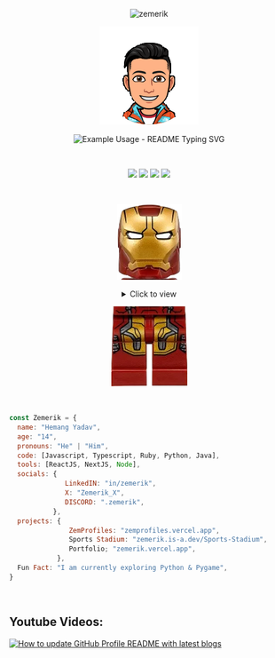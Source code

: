 <p align="center"> <img src="https://komarev.com/ghpvc/?username=zemerik&label=Profile%20views&color=0e75b6&style=flat" alt="zemerik" /> </p>

<p align = "center">
  <img src = "https://github.com/Zemerik/Zemerik/blob/main/assets/bitmoji.png" alt = "Bitmoji">
</p>

<p align = "center">
  <img src = "https://readme-typing-svg.demolab.com/?lines=Hello+👋+I'm+Hemang;🌐+Web+Developer+🌐;🏆+Open+Source+Enthusiast+🏆&font=Fira%20Code&center=true&width=380&height=50&duration=4000&pause=1000" alt="Example Usage - README Typing SVG">
</p>

<br>

<p align="center">
  
  <a href = "https://x.com/Zemerik_X" style = "text-decoration:none">
    <img height = "30" src = "https://img.shields.io/badge/zemerik_X-black.svg?&style=for-the-badge&logo=x&logoColor=white" />
  </a>
  
  <a href = "https://discord.gg/td5xqmzEcg" style = "text-decoration:none">
    <img height = "30" src = "https://img.shields.io/badge/.zemerik-darkblue.svg?&style=for-the-badge&logo=discord&logoColor=white" />
  </a>
  
  <a href = "https://www.linkedin.com/in/zemerik" style="text-decoration:none">
    <img height = "30" src = "https://img.shields.io/badge/in/zemerik-blue.svg?&style=for-the-badge&logo=linkedin&logoColor=white" />
  </a>
  
  <a href="https://www.youtube.com/channel/UCLJY3Fa0xheb_SNSuPkbdZw" style="text-decoration:none">
    <img height = "30" src = "https://img.shields.io/badge/Zemerik-%23E20036.svg?&style=for-the-badge&logo=YouTube&logoColor=white" />
  </a>

</p>
  
<br>

<p align = "center"><img src = "https://github.com/Zemerik/Zemerik/blob/main/assets/ironman-head.png"></p>

<div align = "center">
  <details close>
    <summary>
      Click to view
    </summary>

<br>

![About](https://github.com/Zemerik/Zemerik/blob/main/assets/About2.gif)

<details close>
  <summary>
    ✍️Blogs
  </summary>

<!-- BLOG-POST-LIST:START -->
- [How to display Latest Blogs on Github Profile?](https://dev.to/zemerik/how-to-display-latest-blogs-on-github-profile-2la5)
- [Basic Markdown](https://dev.to/zemerik/basic-markdown-2jel)
- [Contribute to ZemProfiles!](https://dev.to/zemerik/contribute-to-zemprofiles-16on)
- [How to make a cool GitHub README.md](https://dev.to/zemerik/how-to-make-a-cool-github-readmemd-46dj)
<!-- BLOG-POST-LIST:END -->

</details>

<details close>
  <summary>
    📝Recent Tweets
  </summary>

<!-- TWITTER:START -->
- [@Zemerik_X: As developers, where do you write your blogs?](https://twitter.com/Zemerik_X/status/1794186242600714466)
- [@Zemerik_X: Be honest, do you have ever pay attention to Python&#39;s Warnings?](https://twitter.com/Zemerik_X/status/1793620291928899653)
- [@Zemerik_X: I upload my first ever #YouTube video today🏆🏆🏆!! Feel free to check out it out👇👇 youtube.com/watch?v=As7KgT…](https://twitter.com/Zemerik_X/status/1792870166155665547)
- [@Zemerik_X: I have been invited to a Kart Racing birthday party by my friends, should I take my laptop?🤔](https://twitter.com/Zemerik_X/status/1791981753894318412)
- [@Zemerik_X: What is the most commits you did in one day? Mine: 50](https://twitter.com/Zemerik_X/status/1791745973414199793)
<!-- TWITTER:END -->

</details>

<details>
  <summary>
    🤯Tech Stack
  </summary>

<br>

![Tech Stack](https://github.com/Zemerik/Zemerik/blob/main/assets/tools.svg)

</details>

<details>
  <summary>
    🎓My Stats
  </summary>

<br>

![Github Languages](https://github-readme-stats.vercel.app/api/top-langs?username=zemerik&show_icons=true&theme=cobalt&locale=en&layout=compact)  

<br>

![Github Stats](https://github-readme-stats.vercel.app/api?username=zemerik&show=reviews,&show_icons=true&theme=cobalt&locale=en)

</details>

</details>
</div>

<p align = "center"><img src = "https://github.com/Zemerik/Zemerik/blob/main/assets/ironman-legs.png"></p>

<br>


```js
const Zemerik = {
  name: "Hemang Yadav",
  age: "14",
  pronouns: "He" | "Him",
  code: [Javascript, Typescript, Ruby, Python, Java],
  tools: [ReactJS, NextJS, Node],
  socials: {
              LinkedIN: "in/zemerik",
              X: "Zemerik_X",
              DISCORD: ".zemerik",
           },
  projects: {
               ZemProfiles: "zemprofiles.vercel.app",
               Sports Stadium: "zemerik.is-a.dev/Sports-Stadium",
               Portfolio; "zemerik.vercel.app",
            },
  Fun Fact: "I am currently exploring Python & Pygame",
}
```

<br>

## Youtube Videos:

<p align = "center">

<!-- BEGIN YOUTUBE-CARDS -->
[![How to update GitHub Profile README with latest blogs](https://ytcards.demolab.com/?id=As7KgTZOrlE&title=How+to+update+GitHub+Profile+README+with+latest+blogs&lang=en&timestamp=1716288361&background_color=%230d1117&title_color=%23ffffff&stats_color=%23dedede&max_title_lines=1&width=250&border_radius=5&duration=375 "How to update GitHub Profile README with latest blogs")](https://www.youtube.com/watch?v=As7KgTZOrlE)
<!-- END YOUTUBE-CARDS -->

</p>
